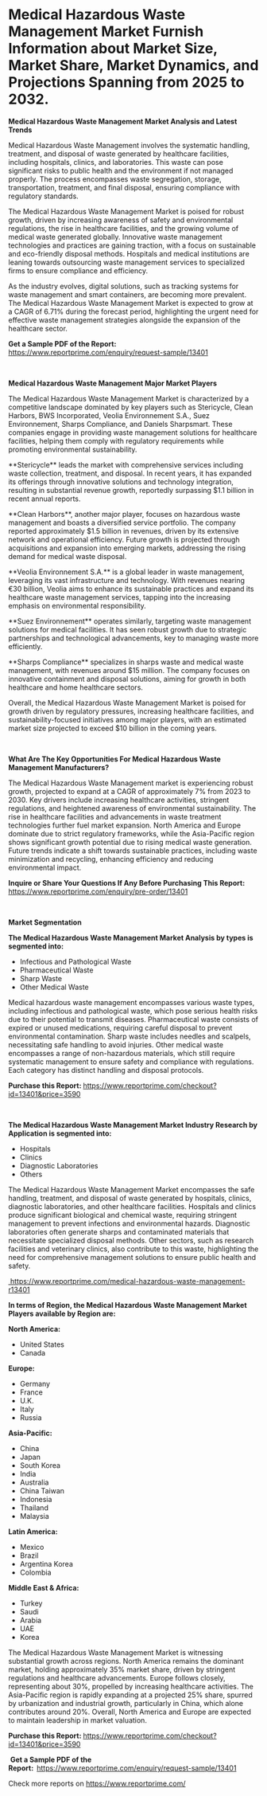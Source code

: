 <p><h1>Medical Hazardous Waste Management Market Furnish Information about Market Size, Market Share, Market Dynamics, and Projections Spanning from 2025 to 2032.</h1></p><p><strong>Medical Hazardous Waste Management Market Analysis and Latest Trends</strong></p>
<p><p>Medical Hazardous Waste Management involves the systematic handling, treatment, and disposal of waste generated by healthcare facilities, including hospitals, clinics, and laboratories. This waste can pose significant risks to public health and the environment if not managed properly. The process encompasses waste segregation, storage, transportation, treatment, and final disposal, ensuring compliance with regulatory standards.</p><p>The Medical Hazardous Waste Management Market is poised for robust growth, driven by increasing awareness of safety and environmental regulations, the rise in healthcare facilities, and the growing volume of medical waste generated globally. Innovative waste management technologies and practices are gaining traction, with a focus on sustainable and eco-friendly disposal methods. Hospitals and medical institutions are leaning towards outsourcing waste management services to specialized firms to ensure compliance and efficiency. </p><p>As the industry evolves, digital solutions, such as tracking systems for waste management and smart containers, are becoming more prevalent. The Medical Hazardous Waste Management Market is expected to grow at a CAGR of 6.71% during the forecast period, highlighting the urgent need for effective waste management strategies alongside the expansion of the healthcare sector.</p></p>
<p><strong>Get a Sample PDF of the Report:&nbsp;</strong> <a href="https://www.reportprime.com/enquiry/request-sample/13401?utm_campaign=2468&utm_medium=2&utm_source=Github&utm_content=ia&utm_term=20032025&utm_id=medical-hazardous-waste-management">https://www.reportprime.com/enquiry/request-sample/13401</a></p>
<p>&nbsp;</p>
<p><strong>Medical Hazardous Waste Management Major Market Players</strong></p>
<p><p>The Medical Hazardous Waste Management Market is characterized by a competitive landscape dominated by key players such as Stericycle, Clean Harbors, BWS Incorporated, Veolia Environnement S.A., Suez Environnement, Sharps Compliance, and Daniels Sharpsmart. These companies engage in providing waste management solutions for healthcare facilities, helping them comply with regulatory requirements while promoting environmental sustainability.</p><p>**Stericycle** leads the market with comprehensive services including waste collection, treatment, and disposal. In recent years, it has expanded its offerings through innovative solutions and technology integration, resulting in substantial revenue growth, reportedly surpassing $1.1 billion in recent annual reports.</p><p>**Clean Harbors**, another major player, focuses on hazardous waste management and boasts a diversified service portfolio. The company reported approximately $1.5 billion in revenues, driven by its extensive network and operational efficiency. Future growth is projected through acquisitions and expansion into emerging markets, addressing the rising demand for medical waste disposal.</p><p>**Veolia Environnement S.A.** is a global leader in waste management, leveraging its vast infrastructure and technology. With revenues nearing €30 billion, Veolia aims to enhance its sustainable practices and expand its healthcare waste management services, tapping into the increasing emphasis on environmental responsibility.</p><p>**Suez Environnement** operates similarly, targeting waste management solutions for medical facilities. It has seen robust growth due to strategic partnerships and technological advancements, key to managing waste more efficiently.</p><p>**Sharps Compliance** specializes in sharps waste and medical waste management, with revenues around $15 million. The company focuses on innovative containment and disposal solutions, aiming for growth in both healthcare and home healthcare sectors.</p><p>Overall, the Medical Hazardous Waste Management Market is poised for growth driven by regulatory pressures, increasing healthcare facilities, and sustainability-focused initiatives among major players, with an estimated market size projected to exceed $10 billion in the coming years.</p></p>
<p>&nbsp;</p>
<p><strong>What Are The Key Opportunities For Medical Hazardous Waste Management Manufacturers?</strong></p>
<p><p>The Medical Hazardous Waste Management market is experiencing robust growth, projected to expand at a CAGR of approximately 7% from 2023 to 2030. Key drivers include increasing healthcare activities, stringent regulations, and heightened awareness of environmental sustainability. The rise in healthcare facilities and advancements in waste treatment technologies further fuel market expansion. North America and Europe dominate due to strict regulatory frameworks, while the Asia-Pacific region shows significant growth potential due to rising medical waste generation. Future trends indicate a shift towards sustainable practices, including waste minimization and recycling, enhancing efficiency and reducing environmental impact.</p></p>
<p><strong>Inquire or Share Your Questions If Any Before Purchasing This Report:</strong> <a href="https://www.reportprime.com/enquiry/pre-order/13401?utm_campaign=2468&utm_medium=2&utm_source=Github&utm_content=ia&utm_term=20032025&utm_id=medical-hazardous-waste-management">https://www.reportprime.com/enquiry/pre-order/13401</a></p>
<p>&nbsp;</p>
<p><strong>Market Segmentation</strong></p>
<p><strong>The Medical Hazardous Waste Management Market Analysis by types is segmented into:</strong></p>
<p><ul><li>Infectious and Pathological Waste</li><li>Pharmaceutical Waste</li><li>Sharp Waste</li><li>Other Medical Waste</li></ul></p>
<p><p>Medical hazardous waste management encompasses various waste types, including infectious and pathological waste, which pose serious health risks due to their potential to transmit diseases. Pharmaceutical waste consists of expired or unused medications, requiring careful disposal to prevent environmental contamination. Sharp waste includes needles and scalpels, necessitating safe handling to avoid injuries. Other medical waste encompasses a range of non-hazardous materials, which still require systematic management to ensure safety and compliance with regulations. Each category has distinct handling and disposal protocols.</p></p>
<p><strong>Purchase this Report:&nbsp;</strong><a href="https://www.reportprime.com/checkout?id=13401&price=3590&utm_campaign=2468&utm_medium=2&utm_source=Github&utm_content=ia&utm_term=20032025&utm_id=medical-hazardous-waste-management">https://www.reportprime.com/checkout?id=13401&price=3590</a></p>
<p>&nbsp;</p>
<p><strong>The Medical Hazardous Waste Management Market Industry Research by Application is segmented into:</strong></p>
<p><ul><li>Hospitals</li><li>Clinics</li><li>Diagnostic Laboratories</li><li>Others</li></ul></p>
<p><p>The Medical Hazardous Waste Management Market encompasses the safe handling, treatment, and disposal of waste generated by hospitals, clinics, diagnostic laboratories, and other healthcare facilities. Hospitals and clinics produce significant biological and chemical waste, requiring stringent management to prevent infections and environmental hazards. Diagnostic laboratories often generate sharps and contaminated materials that necessitate specialized disposal methods. Other sectors, such as research facilities and veterinary clinics, also contribute to this waste, highlighting the need for comprehensive management solutions to ensure public health and safety.</p></p>
<p><a href="https://www.reportprime.com/medical-hazardous-waste-management-r13401?utm_campaign=2468&utm_medium=2&utm_source=Github&utm_content=ia&utm_term=20032025&utm_id=medical-hazardous-waste-management">&nbsp;https://www.reportprime.com/medical-hazardous-waste-management-r13401</a></p>
<p><strong>In terms of Region, the Medical Hazardous Waste Management Market Players available by Region are:</strong></p>
<p>
    <p> <strong> North America: </strong>
        <ul>
            <li>United States</li>
            <li>Canada</li>
        </ul>
        </p> 
    <p> <strong> Europe: </strong>
        <ul>
            <li>Germany</li>
            <li>France</li>
            <li>U.K.</li>
            <li>Italy</li>
            <li>Russia</li>
        </ul>
        </p> 
    <p> <strong> Asia-Pacific: </strong>
        <ul>
            <li>China</li>
            <li>Japan</li>
            <li>South Korea</li>
            <li>India</li>
            <li>Australia</li>
            <li>China Taiwan</li>
            <li>Indonesia</li>
            <li>Thailand</li>
            <li>Malaysia</li>
        </ul>
        </p> 
    <p> <strong> Latin America: </strong>
        <ul>
            <li>Mexico</li>
            <li>Brazil</li>
            <li>Argentina Korea</li>
            <li>Colombia</li>
        </ul>
        </p> 
    <p> <strong> Middle East & Africa: </strong>
        <ul>
            <li>Turkey</li>
            <li>Saudi</li>
            <li>Arabia</li>
            <li>UAE</li>
            <li>Korea</li>
        </ul>
    </p>
    </p>
<p><p>The Medical Hazardous Waste Management Market is witnessing substantial growth across regions. North America remains the dominant market, holding approximately 35% market share, driven by stringent regulations and healthcare advancements. Europe follows closely, representing about 30%, propelled by increasing healthcare activities. The Asia-Pacific region is rapidly expanding at a projected 25% share, spurred by urbanization and industrial growth, particularly in China, which alone contributes around 20%. Overall, North America and Europe are expected to maintain leadership in market valuation.</p></p>
<p><strong>Purchase this Report: </strong><a href="https://www.reportprime.com/checkout?id=13401&price=3590&utm_campaign=2468&utm_medium=2&utm_source=Github&utm_content=ia&utm_term=20032025&utm_id=medical-hazardous-waste-management">https://www.reportprime.com/checkout?id=13401&price=3590</a></p>
<p>&nbsp;<strong>Get a Sample PDF of the Report:&nbsp;&nbsp;</strong><a href="https://www.reportprime.com/enquiry/request-sample/13401?utm_campaign=2468&utm_medium=2&utm_source=Github&utm_content=ia&utm_term=20032025&utm_id=medical-hazardous-waste-management">https://www.reportprime.com/enquiry/request-sample/13401</a></p>
<p><strong></strong></p>
<p>Check more reports on <a href="https://www.reportprime.com/?utm_campaign=2468&utm_medium=2&utm_source=Github&utm_content=ia&utm_term=20032025&utm_id=medical-hazardous-waste-management">https://www.reportprime.com/</a></p>